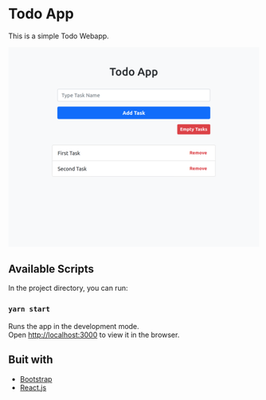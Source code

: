 # Todo App

This is a simple Todo Webapp.

![Screenshot](Screenshot.png)

## Available Scripts

In the project directory, you can run:

### `yarn start`

Runs the app in the development mode.\
Open [http://localhost:3000](http://localhost:3000) to view it in the browser.

## Buit with

- [Bootstrap](https://getbootstrap.com/)
- [React.js](https://reactjs.org/)